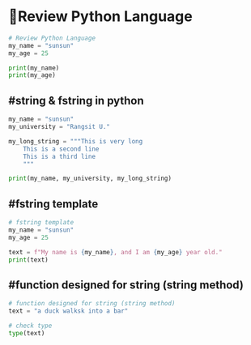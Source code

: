 # 🌲Review Python Language
```py
# Review Python Language
my_name = "sunsun"
my_age = 25

print(my_name)
print(my_age)
```
## #string & fstring in python
```py
my_name = "sunsun"
my_university = "Rangsit U."

my_long_string = """This is very long 
    This is a second line
    This is a third line
    """

print(my_name, my_university, my_long_string)
```
## #fstring template
```py
# fstring template
my_name = "sunsun"
my_age = 25

text = f"My name is {my_name}, and I am {my_age} year old."
print(text)
```
## #function designed for string (string method)
```py
# function designed for string (string method)
text = "a duck walksk into a bar"

# check type
type(text)
```
